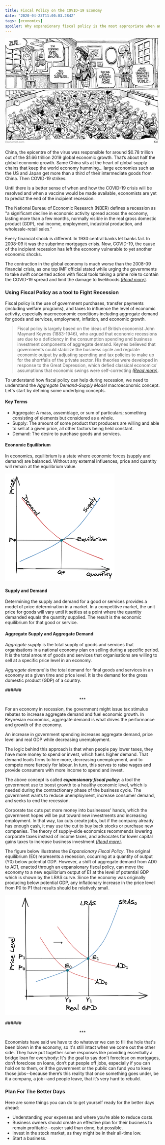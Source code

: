 ```yaml
---
title: Fiscal Policy on the COVID-19 Economy
date: "2020-04-23T11:00:03.284Z"
tags: [economics]
spoiler: Why expansionary fiscal policy is the most appropriate when an economy is in recession and producing below its potential GDP.
---
```


![Fiscal Policy on the COVID-19 Economy](./social-distancing.jpg)

China, the epicentre of the virus was responsible for around $0.78 trillion out of the $1.66 trillion 2019 global economic growth. That’s about half the global economic growth. Same China sits at the heart of global supply chains that keep the world economy humming... large economies such as the US and Japan get more than a third of their intermediate goods from China. Then COVID-19 strikes.

Until there is a better sense of when and how the COVID-19 crisis will be resolved and when a vaccine would be made available, economists are yet to predict the end of the incipient recession.

The National Bureau of Economic Research (NBER) defines a recession as "a significant decline in economic activity spread across the economy, lasting more than a few months, normally visible in the real gross domestic product (GDP), real income, employment, industrial production, and wholesale-retail sales."

Every financial shock is different. In 1930 central banks let banks fail. In 2008-09 it was the subprime mortgages crisis. Now, COVID-19, the cause of the incipient recession has left the economy vulnerable to yet another economic shocks.

The contraction in the global economy is much worse than the 2008-09 financial crisis, as one top IMF official stated while urging the governments to take swift concerted action with fiscal tools taking a prime role to contain the COVID-19 spread and limit the damage to livelihoods <a href="https://economictimes.indiatimes.com/news/international/world-news/covid-19-pandemic-worse-than-2008-09- financial-crisis-imf/articleshow/75161296.cms?utmsource=contentofinterest&utm_medium=text&utm_campaign=cppst" target="_blank" class="read-more">_(Read more)_</a>.

### Using Fiscal Policy as a tool to Fight Recession

Fiscal policy is the use of government purchases, transfer payments (including welfare programs), and taxes to influence the level of economic activity, especially macroeconomic conditions including aggregate demand for goods and services, employment, inflation, and economic growth.

>Fiscal policy is largely based on the ideas of British economist John Maynard Keynes (1883-1946), who argued that economic recessions are due to a deficiency in the consumption spending and business investment components of aggregate demand. Keynes believed that governments could stabilize the business cycle and regulate economic output by adjusting spending and tax policies to make up for the shortfalls of the private sector. His theories were developed in response to the Great Depression, which defied classical economics' assumptions that economic swings were self-correcting <a href="https://www.investopedia.com/terms/f/fiscalpolicy.asp" target="_blank" class="read-more">_(Read more)_</a>.

To understand how fiscal policy can help during recession, we need to understand the _Aggregate Demand-Supply Model_ macroeconomic concept. Let's start by defining some underlying concepts.

#### Key Terms
* Aggregate: A mass, assemblage, or sum of particulars; something consisting of elements but considered as a whole.
* Supply: The amount of some product that producers are willing and able to sell at a given price, all other factors being held constant.
* Demand: The desire to purchase goods and services.

#### Economic Equilibrium
In economics, equilibrium is a state where economic forces (supply and demand) are balanced. Without any external influences, price and quantity will remain at the equilibrium value.

![supply demand equilibrium](./supply-demand-equilibrium.png)

#### Supply and Demand

Determining the supply and demand for a good or services provides a model of price determination in a market. In a competitive market, the unit price for goods will vary until it settles at a point where the quantity demanded equals the quantity supplied. The result is the economic equilibrium for that good or service.

#### Aggregate Supply and Aggregate Demand
_Aggregate supply_ is the total supply of goods and services that organisations in a national economy plan on selling during a specific period. It is the total amount of goods and services that organisations are willing to sell at a specific price level in an economy.

_Aggregate demand_ is the total demand for final goods and services in an economy at a given time and price level. It is the demand for the gross domestic product (GDP) of a country.

######<p align="center">***</p>

For an economy in recession, the government might issue tax stimulus rebates to increase aggregate demand and fuel economic growth. In Keynesian economics, aggregate demand is what drives the performance and growth of the economy.

An increase in government spending increases aggregate demand, price level and real GDP while decreasing unemployment.

The logic behind this approach is that when people pay lower taxes, they have more money to spend or invest, which fuels higher demand. That demand leads firms to hire more, decreasing unemployment, and to compete more fiercely for labour. In turn, this serves to raise wages and provide consumers with more income to spend and invest.

The above concept is called _<b>expansionary fiscal policy</b>_: a tool the government use to boost growth to a healthy economic level, which is needed during the contractionary phase of the business cycle. The government wants to reduce unemployment, increase consumer demand, and seeks to end the recession.

Corporate tax cuts put more money into businesses' hands, which the government hopes will be put toward new investments and increasing employment. In that way, tax cuts create jobs, but if the company already has enough cash, it may use the cut to buy back stocks or purchase new companies. The theory of supply-side economics recommends lowering corporate taxes instead of income taxes, and advocates for lower capital gains taxes to increase business investment <a href="https://www.thebalance.com/expansionary-fiscal-policy-purpose-examples-how-it-works-3305792" target="_blank" class="read-more">_(Read more)_</a>.


The figure below illustrates the _Expansionary Fiscal Policy_. The original equilibrium (E0) represents a recession, occurring at a quantity of output (Y0) below potential GDP. However, a shift of aggregate demand from AD0 to AD1, enacted through an expansionary fiscal policy, can move the economy to a new equilibrium output of E1 at the level of potential GDP which is shown by the LRAS curve. Since the economy was originally producing below potential GDP, any inflationary increase in the price level from P0 to P1 that results should be relatively small.

![Expansionary Fiscal Policy](./expansionary-fiscal-policy.png)

######<p align="center">***</p>

Economists have said we have to do whatever we can to fill the hole that's been blown in the economy, so it's still intact when we come out the other side. They have put together some responses like providing essentially a bridge loan for everybody: It's the goal to say don't foreclose on mortgages, don’t foreclose on loans, don’t put people off jobs, especially  if you can hold on to them, or if the government or the public can fund you to keep those jobs--because there’s this reality that once something goes under, be it a company, a job--and people leave, that it’s very hard to rebuild.

### Plan For The Better Days
Here are some things you can do to get yourself ready for the better days ahead:
* Understanding your expenses and where you’re able to reduce costs.
* Business owners should create an effective plan for their business to remain profitable--easier said than done, but possible.
* Invest in the stock market, as they might be in their all-time low.
* Start a business.


